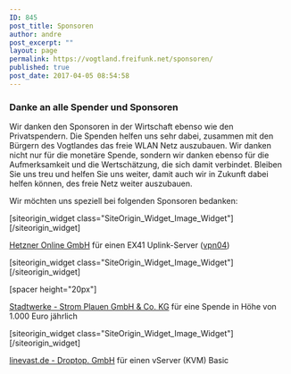 ```yaml
---
ID: 845
post_title: Sponsoren
author: andre
post_excerpt: ""
layout: page
permalink: https://vogtland.freifunk.net/sponsoren/
published: true
post_date: 2017-04-05 08:54:58
---
```

<div id="pl-845"  class="panel-layout" ><div id="pg-845-0"  class="panel-grid panel-no-style" ><div id="pgc-845-0-0"  class="panel-grid-cell"  data-weight="1" ><div id="panel-845-0-0-0" class="so-panel widget widget_text panel-first-child panel-last-child" data-index="0" data-style="{&quot;background_display&quot;:&quot;tile&quot;}" ><h3 class="widget-title">Danke an alle Spender und Sponsoren</h3>			<div class="textwidget"><p>Wir danken den Sponsoren in der Wirtschaft ebenso wie den Privatspendern. Die Spenden helfen uns sehr dabei, zusammen mit den Bürgern des Vogtlandes das freie WLAN Netz auszubauen. Wir danken nicht nur für die monetäre Spende, sondern wir danken ebenso für die Aufmerksamkeit und die Wertschätzung, die sich damit verbindet. Bleiben Sie uns treu und helfen Sie uns weiter, damit auch wir in Zukunft dabei helfen können, des freie Netz weiter auszubauen.</p>
<p>Wir möchten uns speziell bei folgenden Sponsoren bedanken:</p>
</div>
		</div></div></div><div id="pg-845-1"  class="panel-grid panel-no-style" ><div id="pgc-845-1-0"  class="panel-grid-cell"  data-weight="0.20032573289902" ><div id="panel-845-1-0-0" class="so-panel widget widget_sow-image panel-first-child panel-last-child" data-index="1" data-style="{&quot;background_display&quot;:&quot;tile&quot;}" >[siteorigin_widget class="SiteOrigin_Widget_Image_Widget"]<input type="hidden" value="{&quot;instance&quot;:{&quot;image&quot;:847,&quot;image_fallback&quot;:&quot;&quot;,&quot;size&quot;:&quot;full&quot;,&quot;align&quot;:&quot;default&quot;,&quot;title&quot;:&quot;&quot;,&quot;title_position&quot;:&quot;hidden&quot;,&quot;alt&quot;:&quot;Hetzner&quot;,&quot;url&quot;:&quot;https:\/\/hetzner.de\/&quot;,&quot;new_window&quot;:true,&quot;bound&quot;:true,&quot;full_width&quot;:true,&quot;_sow_form_id&quot;:&quot;58d3ef48a2b05&quot;},&quot;args&quot;:{&quot;before_widget&quot;:&quot;&lt;div id=\&quot;panel-845-1-0-0\&quot; class=\&quot;so-panel widget widget_sow-image panel-first-child panel-last-child\&quot; data-index=\&quot;1\&quot; data-style=\&quot;{&amp;quot;background_display&amp;quot;:&amp;quot;tile&amp;quot;}\&quot; &gt;&quot;,&quot;after_widget&quot;:&quot;&lt;\/div&gt;&quot;,&quot;before_title&quot;:&quot;&lt;h3 class=\&quot;widget-title\&quot;&gt;&quot;,&quot;after_title&quot;:&quot;&lt;\/h3&gt;&quot;,&quot;widget_id&quot;:&quot;widget-1-0-0&quot;}}" />[/siteorigin_widget]</div></div><div id="pgc-845-1-1"  class="panel-grid-cell"  data-weight="0.79967426710098" ><div id="panel-845-1-1-0" class="so-panel widget widget_sow-editor panel-first-child panel-last-child" data-index="2" data-style="{&quot;background_display&quot;:&quot;tile&quot;}" ><div class="so-widget-sow-editor so-widget-sow-editor-base">
<div class="siteorigin-widget-tinymce textwidget">
	<p><a href="https://hetzner.de/" target="_blank">Hetzner Online GmbH</a> für einen EX41 Uplink-Server (<a href="http://vpn04.freifunk-vogtland.net/" target="_blank">vpn04</a>)</p></div>
</div></div></div></div><div id="pg-845-2"  class="panel-grid panel-no-style"  data-style="{&quot;background_display&quot;:&quot;tile&quot;,&quot;cell_alignment&quot;:&quot;flex-start&quot;}" ><div id="pgc-845-2-0"  class="panel-grid-cell"  data-weight="0.20032573289902" ><div id="panel-845-2-0-0" class="so-panel widget widget_sow-image panel-first-child panel-last-child" data-index="3" data-style="{&quot;widget_css&quot;:&quot;width: 60px&quot;,&quot;background_display&quot;:&quot;tile&quot;}" ><div class="panel-widget-style panel-widget-style-for-845-2-0-0" >[siteorigin_widget class="SiteOrigin_Widget_Image_Widget"]<input type="hidden" value="{&quot;instance&quot;:{&quot;image&quot;:882,&quot;image_fallback&quot;:&quot;&quot;,&quot;size&quot;:&quot;full&quot;,&quot;align&quot;:&quot;default&quot;,&quot;title&quot;:&quot;&quot;,&quot;title_position&quot;:&quot;hidden&quot;,&quot;alt&quot;:&quot;&quot;,&quot;url&quot;:&quot;https:\/\/www.stadtwerke-strom-plauen.de\/&quot;,&quot;new_window&quot;:true,&quot;bound&quot;:true,&quot;_sow_form_id&quot;:&quot;596dad0e704cb&quot;,&quot;_sow_form_timestamp&quot;:&quot;1522236841800&quot;,&quot;full_width&quot;:false},&quot;args&quot;:{&quot;before_widget&quot;:&quot;&lt;div id=\&quot;panel-845-2-0-0\&quot; class=\&quot;so-panel widget widget_sow-image panel-first-child panel-last-child\&quot; data-index=\&quot;3\&quot; data-style=\&quot;{&amp;quot;widget_css&amp;quot;:&amp;quot;width: 60px&amp;quot;,&amp;quot;background_display&amp;quot;:&amp;quot;tile&amp;quot;}\&quot; &gt;&lt;div class=\&quot;panel-widget-style panel-widget-style-for-845-2-0-0\&quot; &gt;&quot;,&quot;after_widget&quot;:&quot;&lt;\/div&gt;&lt;\/div&gt;&quot;,&quot;before_title&quot;:&quot;&lt;h3 class=\&quot;widget-title\&quot;&gt;&quot;,&quot;after_title&quot;:&quot;&lt;\/h3&gt;&quot;,&quot;widget_id&quot;:&quot;widget-2-0-0&quot;}}" />[/siteorigin_widget]</div></div></div><div id="pgc-845-2-1"  class="panel-grid-cell"  data-weight="0.79967426710098" ><div id="panel-845-2-1-0" class="so-panel widget widget_sow-editor panel-first-child panel-last-child" data-index="4" data-style="{&quot;background_display&quot;:&quot;tile&quot;}" ><div class="so-widget-sow-editor so-widget-sow-editor-base">
<div class="siteorigin-widget-tinymce textwidget">
	<p>[spacer height="20px"]</p>
<p><a href="https://www.stadtwerke-strom-plauen.de/" target="_blank" rel="noopener">Stadtwerke - Strom Plauen GmbH &amp; Co. KG</a> für eine Spende in Höhe von 1.000 Euro jährlich</p></div>
</div></div></div></div><div id="pg-845-3"  class="panel-grid panel-no-style"  data-style="{&quot;background_display&quot;:&quot;tile&quot;,&quot;cell_alignment&quot;:&quot;flex-start&quot;}" ><div id="pgc-845-3-0"  class="panel-grid-cell"  data-style="{&quot;background_display&quot;:&quot;tile&quot;,&quot;vertical_alignment&quot;:&quot;auto&quot;}"  data-weight="0.2" ><div id="panel-845-3-0-0" class="so-panel widget widget_sow-image panel-first-child panel-last-child" data-index="5" data-style="{&quot;background_display&quot;:&quot;tile&quot;}" >[siteorigin_widget class="SiteOrigin_Widget_Image_Widget"]<input type="hidden" value="{&quot;instance&quot;:{&quot;image&quot;:968,&quot;image_fallback&quot;:&quot;&quot;,&quot;size&quot;:&quot;full&quot;,&quot;align&quot;:&quot;center&quot;,&quot;title&quot;:&quot;&quot;,&quot;title_position&quot;:&quot;hidden&quot;,&quot;alt&quot;:&quot;linevast.de - Droptop GmbH&quot;,&quot;url&quot;:&quot;https:\/\/linevast.de&quot;,&quot;new_window&quot;:true,&quot;bound&quot;:true,&quot;_sow_form_id&quot;:&quot;5abb7d53ebe1a&quot;,&quot;_sow_form_timestamp&quot;:&quot;1522236966808&quot;,&quot;full_width&quot;:false},&quot;args&quot;:{&quot;before_widget&quot;:&quot;&lt;div id=\&quot;panel-845-3-0-0\&quot; class=\&quot;so-panel widget widget_sow-image panel-first-child panel-last-child\&quot; data-index=\&quot;5\&quot; data-style=\&quot;{&amp;quot;background_display&amp;quot;:&amp;quot;tile&amp;quot;}\&quot; &gt;&quot;,&quot;after_widget&quot;:&quot;&lt;\/div&gt;&quot;,&quot;before_title&quot;:&quot;&lt;h3 class=\&quot;widget-title\&quot;&gt;&quot;,&quot;after_title&quot;:&quot;&lt;\/h3&gt;&quot;,&quot;widget_id&quot;:&quot;widget-3-0-0&quot;}}" />[/siteorigin_widget]</div></div><div id="pgc-845-3-1"  class="panel-grid-cell"  data-weight="0.8" ><div id="panel-845-3-1-0" class="so-panel widget widget_sow-editor panel-first-child panel-last-child" data-index="6" data-style="{&quot;background_image_attachment&quot;:false,&quot;background_display&quot;:&quot;tile&quot;}" ><div class="so-widget-sow-editor so-widget-sow-editor-base">
<div class="siteorigin-widget-tinymce textwidget">
	<p><a href="https://linevast.de/" target="_blank">linevast.de - Droptop. GmbH</a> für einen vServer (KVM) Basic</p></div>
</div></div></div></div></div>